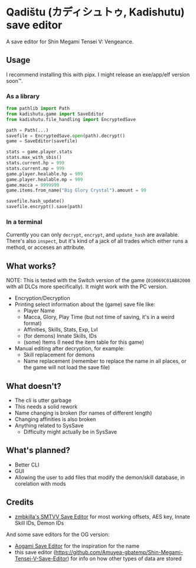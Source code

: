 # Qadištu (カディシュトゥ, Kadishutu) save editor

A save editor for Shin Megami Tensei V: Vengeance.

## Usage

I recommend installing this with pipx.
I might release an exe/app/elf version soon™.

### As a library

```python
from pathlib import Path
from kadishutu.game import SaveEditor
from kadishutu.file_handling import EncryptedSave

path = Path(...)
savefile = EncryptedSave.open(path).decrypt()
game = SaveEditor(savefile)

stats = game.player.stats
stats.max_with_sbis()
stats.current.hp = 999
stats.current.mp = 999
game.player.healable.hp = 999
game.player.healable.mp = 999
game.macca = 9999999
game.items.from_name("Big Glory Crystal").amount = 99

savefile.hash_update()
savefile.encrypt().save(path)
```

### In a terminal

Currently you can only `decrypt`, `encrypt`, and `update_hash` are available.  
There's also `inspect`, but it's kind of a jack of all trades which either runs a method, or acceses an attribute.

## What works?

NOTE: This is tested with the Switch version of the game (`010069C01AB82000`
with all DLCs more specifically). It might work with the PC version.

- Encryption/Decryption
- Printing select information about the (game) save file like:
  - Player Name
  - Macca, Glory, Play Time (but not time of saving, it's in a weird format)
  - Affinities, Skills, Stats, Exp, Lvl
  - (for demons) Innate Skills, IDs
  - (some) Items (I need the item table for this game)
- Manual editing after decryption, for example:
  - Skill replacement for demons
  - Name replacement (remember to replace the name in all places, or the game
    will not load the save file)

## What doesn't?

- The cli is utter garbage
- This needs a solid rework
- Name changing is broken (for names of different length)
- Changing affinities is also broken
- Anything related to SysSave
  - Difficulty might actually be in SysSave

## What's planned?

- Better CLI
- GUI
- Allowing the user to add files that modify the demon/skill database, in
  corelation with mods

## Credits

- [zmbkilla's SMTVV Save Editor](https://github.com/zmbkilla/SMTV-VSaveEditor/tree/e8def6cd038d1a3d23d5bdc7612b1fd13808dfaf)
  for most working offsets, AES key, Innate Skill IDs, Demon IDs

And some save editors for the OG version:

- [Aogami Save Editor](https://github.com/supremetakoyaki/Aogami)
  for the inspiration for the name
- this save editor
  (<https://github.com/Amuyea-gbatemp/Shin-Megami-Tensei-V-Save-Editor>)
  for info on how other types of data are stored
